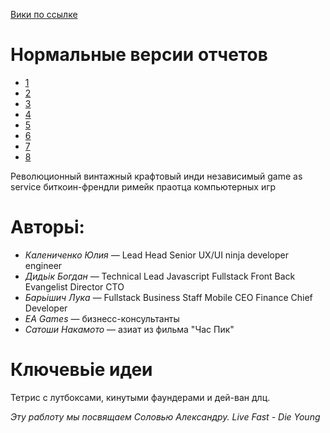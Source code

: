 [Вики по ссылке](https://github.com/Fixiki/mobile/wiki)

# Нормальные версии отчетов
 * [1](https://docs.google.com/document/d/1uECiJqvFaC_NszIlLzt5CPj1EcLQyOR7X_fFeuUriYk/edit?usp=sharing)
 * [2](https://docs.google.com/document/d/1uECiJqvFaC_NszIlLzt5CPj1EcLQyOR7X_fFeuUriYk/edit?usp=sharing)
 * [3](https://docs.google.com/document/d/1O0aKoGAoXiHd2iyor2KjYwB35fOvV9QFoio0VwdlDGU/edit?usp=sharing)
 * [4](https://docs.google.com/document/d/1fCcaShrBfvCsEsp-oFl5EkeDQx9loIR1moCDU7obW38/edit?usp=sharing)
 * [5](https://docs.google.com/document/d/1t9IQXl-Ur1ZMX32xPWyAfFkYmYOC-CKpeJ3kjEuXkuk/edit?usp=sharing)
 * [6]()
 * [7]()
 * [8]()

Революционный винтажный крафтовый инди независимый game as service биткоин-френдли римейк праотца компьютерных игр 

# Авторьі:
* _Калениченко Юлия_ — Lead Head Senior UX/UI ninja developer engineer
* _Дидьік Богдан_ — Technical Lead Javascript Fullstack Front Back Evangelist Director CTO
* _Барьішич Лука_ — Fullstack Business Staff Mobile CEO Finance Chief Developer
* _EA Games_ — бизнесс-консультанты
* _Сатоши Накамото_ — азиат из фильма "Час Пик"

# Ключевьіе идеи
Тетрис с лутбоксами, кинутыми фаундерами и дей-ван длц.

_Эту раблоту мы посвящаем Соловью Александру. Live Fast - Die Young_

